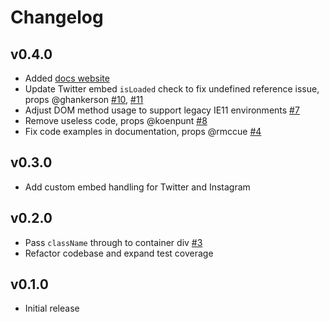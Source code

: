 # Changelog

## v0.4.0 

- Added [docs website](https://humanmade.github.io/react-oembed-container)
- Update Twitter embed `isLoaded` check to fix undefined reference issue, props @ghankerson [#10](https://github.com/humanmade/react-oembed-container/pull/10), [#11](https://github.com/humanmade/react-oembed-container/pull/11)
- Adjust DOM method usage to support legacy IE11 environments [#7](https://github.com/humanmade/react-oembed-container/pull/7)
- Remove useless code, props @koenpunt [#8](https://github.com/humanmade/react-oembed-container/pull/8)
- Fix code examples in documentation, props @rmccue [#4](https://github.com/humanmade/react-oembed-container/pull/4)

## v0.3.0

- Add custom embed handling for Twitter and Instagram

## v0.2.0

- Pass `className` through to container div [#3](https://github.com/humanmade/react-oembed-container/pull/3)
- Refactor codebase and expand test coverage

## v0.1.0

- Initial release
